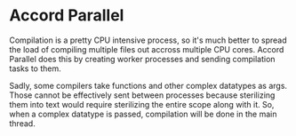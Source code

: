 # Accord Parallel
Compilation is a pretty CPU intensive process, so it's much better to spread the load of compiling multiple files out accross multiple CPU cores. Accord Parallel does this by creating worker processes and sending compilation tasks to them.

Sadly, some compilers take functions and other complex datatypes as args. Those cannot be effectively sent between processes because sterilizing them into text would require sterilizing the entire scope along with it. So, when a complex datatype is passed, compilation will be done in the main thread.
